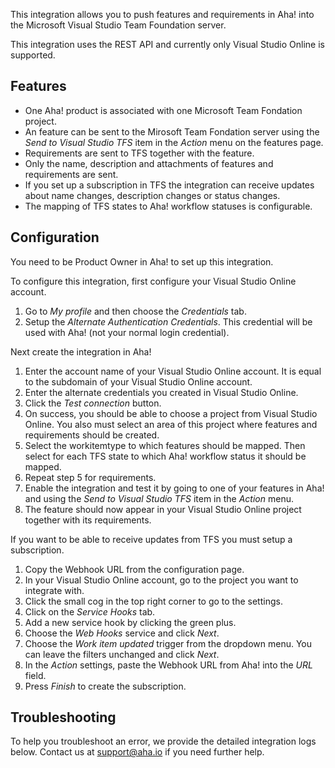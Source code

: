 This integration allows you to push features and requirements in Aha! into the Microsoft Visual Studio Team Foundation server.

This integration uses the REST API and currently only Visual Studio Online is supported. 

## Features

* One Aha! product is associated with one Microsoft Team Fondation project.
* An feature can be sent to the Mirosoft Team Fondation server using the _Send to Visual Studio TFS_ item in the _Action_ menu on the features page.
* Requirements are sent to TFS together with the feature.
* Only the name, description and attachments of features and requirements are sent.
* If you set up a subscription in TFS the integration can receive updates about name changes, description changes or status changes.
* The mapping of TFS states to Aha! workflow statuses is configurable.

## Configuration

You need to be Product Owner in Aha! to set up this integration.

To configure this integration, first configure your Visual Studio Online account.

1. Go to _My profile_ and then choose the _Credentials_ tab.
2. Setup the _Alternate Authentication Credentials_. This credential will be used with Aha! (not your normal login credential).

Next create the integration in Aha!

1. Enter the account name of your Visual Studio Online account. It is equal to the subdomain of your Visual Studio Online account.
2. Enter the alternate credentials you created in Visual Studio Online.
3. Click the _Test connection_ button.
4. On success, you should be able to choose a project from Visual Studio Online. You also must select an area of this project where features and requirements should be created.
5. Select the workitemtype to which features should be mapped. Then select for each TFS state to which Aha! workflow status it should be mapped.
6. Repeat step 5 for requirements.
7. Enable the integration and test it by going to one of your features in Aha! and using the _Send to Visual Studio TFS_ item in the _Action_ menu.
8. The feature should now appear in your Visual Studio Online project together with its requirements.

If you want to be able to receive updates from TFS you must setup a subscription.

1. Copy the Webhook URL from the configuration page.
2. In your Visual Studio Online account, go to the project you want to integrate with.
3. Click the small cog in the top right corner to go to the settings.
4. Click on the _Service Hooks_ tab.
5. Add a new service hook by clicking the green plus.
6. Choose the _Web Hooks_ service and click _Next_.
7. Choose the _Work item updated_ trigger from the dropdown menu. You can leave the filters unchanged and click _Next_.
8. In the _Action_ settings, paste the Webhook URL from Aha! into the _URL_ field.
9. Press _Finish_ to create the subscription.

## Troubleshooting

To help you troubleshoot an error, we provide the detailed integration logs below. Contact us at support@aha.io if you need further help.
